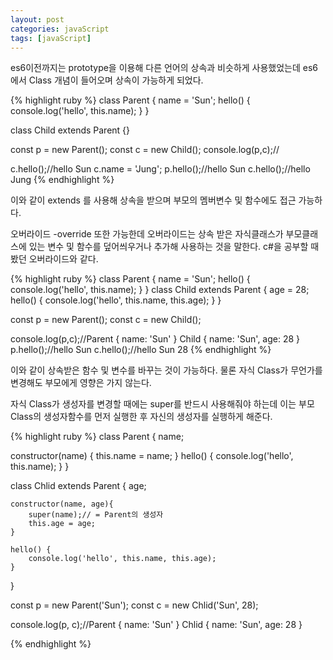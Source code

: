 ```yaml
---
layout: post
categories: javaScript
tags: [javaScript]
---
```


es6이전까지는 prototype을 이용해 다른 언어의 상속과 비슷하게 사용했었는데 es6에서 Class 개념이 들어오며 상속이 가능하게 되었다.

{% highlight ruby %}
class Parent {
  name = 'Sun';
  hello() {
      console.log('hello', this.name);
  }
}

class Child extends Parent {}

const p = new Parent();
const c = new Child();
console.log(p,c);//

c.hello();//hello Sun
c.name = 'Jung';
p.hello();//hello Sun
c.hello();//hello Jung
{% endhighlight %}

이와 같이 extends 를 사용해 상속을 받으며 부모의 멤버변수 및 함수에도 접근 가능하다.

오버라이드 -override 또한 가능한데 오버라이드는 상속 받은 자식클래스가 부모클래스에 있는 변수 및 함수를 덮어씌우거나 추가해 사용하는 것을 말한다. c#을 공부할 때 봤던 오버라이드와 같다.

{% highlight ruby %}
class Parent {
  name = 'Sun';
  hello() {
      console.log('hello', this.name);
  }
}
class Child extends Parent {
  age = 28;
  hello() {
      console.log('hello', this.name, this.age);
  }
}

const p = new Parent();
const c = new Child();

console.log(p,c);//Parent { name: 'Sun' } Child { name: 'Sun', age: 28 }
p.hello();//hello Sun
c.hello();//hello Sun 28
{% endhighlight %}

이와 같이 상속받은 함수 및 변수를 바꾸는 것이 가능하다. 물론 자식 Class가 무언가를 변경해도 부모에게 영향은 가지 않는다.

자식 Class가 생성자를 변경할 때에는 super를 반드시 사용해줘야 하는데 이는 부모 Class의 생성자함수를 먼저 실행한 후 자신의 생성자를 실행하게 해준다.

{% highlight ruby %}
class Parent {
  name;

  constructor(name) {
      this.name = name;
  }
  hello() {
      console.log('hello', this.name);
  }
}

class Chlid extends Parent {
    age;

    constructor(name, age){
        super(name);// = Parent의 생성자
        this.age = age;
    }

    hello() {
        console.log('hello', this.name, this.age);
    }
}

const p = new Parent('Sun');
const c = new Chlid('Sun', 28);

console.log(p, c);//Parent { name: 'Sun' } Chlid { name: 'Sun', age: 28 }

{% endhighlight %}
